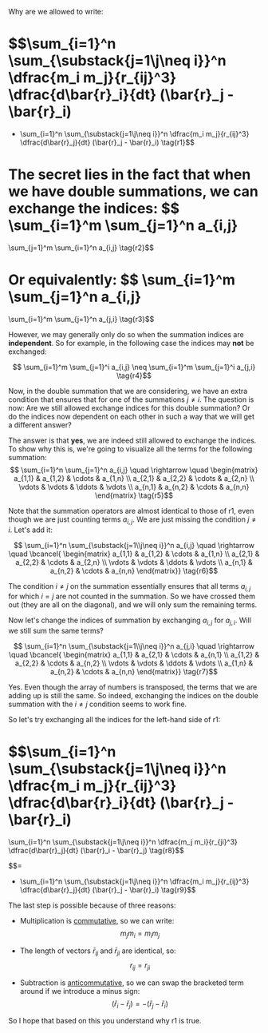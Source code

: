 Why are we allowed to write:

$$\sum_{i=1}^n \sum_{\substack{j=1\\j\neq i}}^n \dfrac{m_i m_j}{r_{ij}^3} \dfrac{d\bar{r}_i}{dt} (\bar{r}_j - \bar{r}_i)
=
- \sum_{i=1}^n \sum_{\substack{j=1\\j\neq i}}^n \dfrac{m_i m_j}{r_{ij}^3} \dfrac{d\bar{r}_j}{dt} (\bar{r}_j - \bar{r}_i)
\tag{r1}$$

The secret lies in the fact that when we have double summations, we can exchange the indices:
$$
\sum_{i=1}^m \sum_{j=1}^n a_{i,j}
=
\sum_{j=1}^m \sum_{i=1}^n a_{i,j}
\tag{r2}$$

Or equivalently:
$$
\sum_{i=1}^m \sum_{j=1}^n a_{i,j}
=
\sum_{i=1}^m \sum_{j=1}^n a_{j,i}
\tag{r3}$$

However, we may generally only do so when the summation indices are **independent**. So for example, in the following case the indices may **not** be exchanged:


$$
\sum_{i=1}^m \sum_{j=1}^i a_{i,j}
\neq
\sum_{i=1}^m \sum_{j=1}^i a_{j,i}
\tag{r4}$$

Now, in the double summation that we are considering, we have an extra condition that ensures that for one of the summations $j\neq i$. The question is now: Are we still allowed exchange indices for this double summation? Or do the indices now dependent on each other in such a way that we will get a different answer?

The answer is that **yes**, we are indeed still allowed to exchange the indices. To show why this is, we're going to visualize all the terms for the following summation: 
$$
\sum_{i=1}^n \sum_{j=1}^n a_{i,j}
\quad \rightarrow \quad
\begin{matrix}
a_{1,1} & a_{1,2} & \cdots & a_{1,n} \\
a_{2,1} & a_{2,2} & \cdots & a_{2,n} \\
\vdots  & \vdots  & \ddots & \vdots  \\
a_{n,1} & a_{n,2} & \cdots & a_{n,n} 
\end{matrix} \tag{r5}$$

Note that the summation operators are almost identical to those of $\text{r1}$, even though we are just counting terms $a_{i,j}$. We are just missing the condition $j\neq i$. Let's add it:

$$ 
\sum_{i=1}^n \sum_{\substack{j=1\\j\neq i}}^n a_{i,j}
\quad \rightarrow \quad \bcancel{
\begin{matrix}
a_{1,1} & a_{1,2} & \cdots & a_{1,n} \\
a_{2,1} & a_{2,2} & \cdots & a_{2,n} \\
\vdots  & \vdots  & \ddots & \vdots  \\
a_{n,1} & a_{n,2} & \cdots & a_{n,n} 
\end{matrix}}  \tag{r6}$$

The condition $i \neq j$ on the summation essentially ensures that all terms $a_{i,j}$ for which $i=j$ are not counted in the summation. So we have crossed them out (they are all on the diagonal), and we will only sum the remaining terms.

Now let's change the indices of summation by exchanging $a_{i,j}$ for $a_{j,i}$. Will we still sum the same terms?

$$ 
\sum_{i=1}^n \sum_{\substack{j=1\\j\neq i}}^n a_{j,i}
\quad \rightarrow \quad \bcancel{
\begin{matrix}
a_{1,1} & a_{2,1} & \cdots & a_{n,1} \\
a_{1,2} & a_{2,2} & \cdots & a_{n,2} \\
\vdots  & \vdots  & \ddots & \vdots  \\
a_{1,n} & a_{n,2} & \cdots & a_{n,n} 
\end{matrix}} \tag{r7}$$

Yes. Even though the array of numbers is transposed, the terms that we are adding up is still the same. So indeed, exchanging the indices on the double summation with the $i \neq j$ condition seems to work fine. 

So let's try exchanging all the indices for the left-hand side of $\text{r1}$:

$$\sum_{i=1}^n \sum_{\substack{j=1\\j\neq i}}^n \dfrac{m_i m_j}{r_{ij}^3} \dfrac{d\bar{r}_i}{dt} (\bar{r}_j - \bar{r}_i)
=
\sum_{i=1}^n \sum_{\substack{j=1\\j\neq i}}^n \dfrac{m_j m_i}{r_{ji}^3} \dfrac{d\bar{r}_j}{dt} (\bar{r}_i - \bar{r}_j)
\tag{r8}$$

$$=
- \sum_{i=1}^n \sum_{\substack{j=1\\j\neq i}}^n \dfrac{m_i m_j}{r_{ij}^3} \dfrac{d\bar{r}_j}{dt} (\bar{r}_j - \bar{r}_i)
\tag{r9}$$

The last step is possible because of three reasons:
- Multiplication is [commutative](https://en.wikipedia.org/wiki/Commutative_property), so we can write: $$m_j m_i = m_i m_j$$ 

- The length of vectors $\bar{r}_{ij}$ and $\bar{r}_{ji}$ are identical, so: $$r_{ij}=r_{ji}$$
- Subtraction is [anticommutative](https://en.wikipedia.org/wiki/Anticommutative_property), so we can swap the bracketed term around if we introduce a minus sign:
$$(\bar{r}_i - \bar{r}_j) = -(\bar{r}_j - \bar{r}_i)$$

So I hope that based on this you understand why $\text{r1}$ is true.